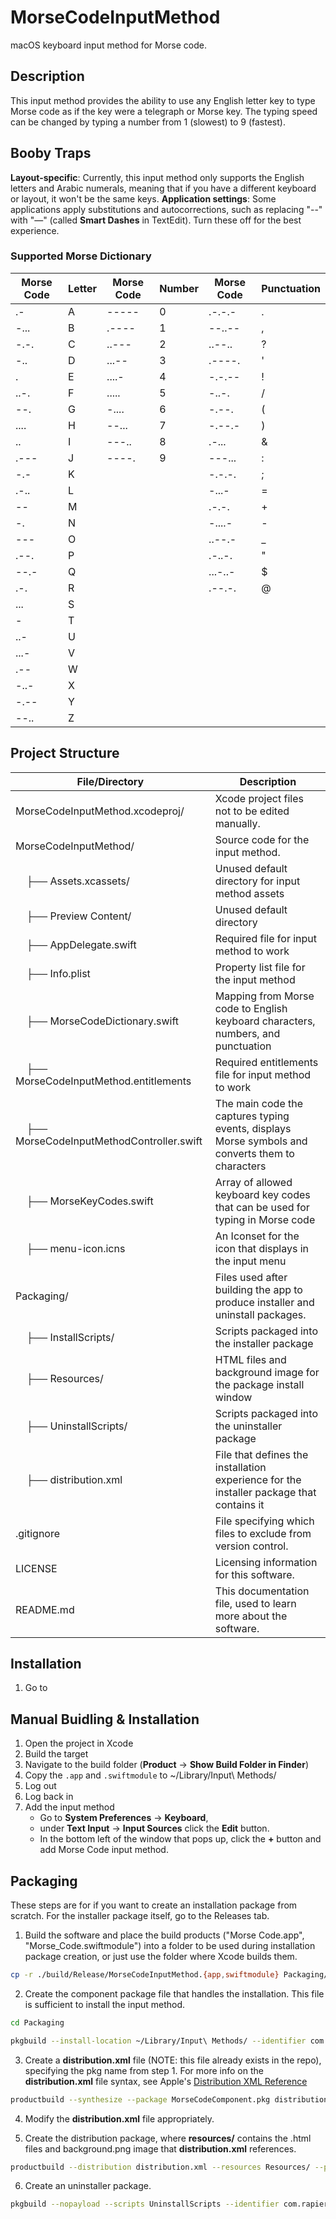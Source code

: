 # MorseCodeInputMethod
macOS keyboard input method for Morse code.

## Description
This input method provides the ability to use any English letter key to type Morse code as if the key were a telegraph or Morse key.
The typing speed can be changed by typing a number from 1 (slowest) to 9 (fastest).

## Booby Traps
**Layout-specific**: Currently, this input method only supports the English letters and Arabic numerals, meaning that if you have a different keyboard or layout, it won't be the same keys.
**Application settings**: Some applications apply substitutions and autocorrections, such as replacing "--" with "—" (called __Smart Dashes__ in TextEdit). Turn these off for the best experience.

### Supported Morse Dictionary
| Morse Code | Letter | Morse Code | Number | Morse Code | Punctuation |
|------------|--------|------------|--------|------------|-------------|
| .-         | A      | -----      | 0      | .-.-.-     | .           |
| -...       | B      | .----      | 1      | --..--     | ,           |
| -.-.       | C      | ..---      | 2      | ..--..     | ?           |
| -..        | D      | ...--      | 3      | .----.     | '           |
| .          | E      | ....-      | 4      | -.-.--     | !           |
| ..-.       | F      | .....      | 5      | -..-.      | /           |
| --.        | G      | -....      | 6      | -.--.      | (           |
| ....       | H      | --...      | 7      | -.--.-     | )           |
| ..         | I      | ---..      | 8      | .-...      | &           |
| .---       | J      | ----.      | 9      | ---...     | :           |
| -.-        | K      |            |        | -.-.-.     | ;           |
| .-..       | L      |            |        | -...-      | =           |
| --         | M      |            |        | .-.-.      | +           |
| -.         | N      |            |        | -....-     | -           |
| ---        | O      |            |        | ..--.-     | _           |
| .--.       | P      |            |        | .-..-.     | "           |
| --.-       | Q      |            |        | ...-..-    | $           |
| .-.        | R      |            |        | .--.-.     | @           |
| ...        | S      |            |        |            |             |
| -          | T      |            |        |            |             |
| ..-        | U      |            |        |            |             |
| ...-       | V      |            |        |            |             |
| .--        | W      |            |        |            |             |
| -..-       | X      |            |        |            |             |
| -.--       | Y      |            |        |            |             |
| --..       | Z      |            |        |            |             |

## Project Structure

| File/Directory | Description |
|----------------|-------------|
| MorseCodeInputMethod.xcodeproj/ | Xcode project files not to be edited manually. |
| MorseCodeInputMethod/ | Source code for the input method. |
| &nbsp;&nbsp;&nbsp;&nbsp;├── Assets.xcassets/ | Unused default directory for input method assets |
| &nbsp;&nbsp;&nbsp;&nbsp;├── Preview Content/ | Unused default directory |
| &nbsp;&nbsp;&nbsp;&nbsp;├── AppDelegate.swift | Required file for input method to work |
| &nbsp;&nbsp;&nbsp;&nbsp;├── Info.plist | Property list file for the input method |
| &nbsp;&nbsp;&nbsp;&nbsp;├── MorseCodeDictionary.swift | Mapping from Morse code to English keyboard characters, numbers, and punctuation |
| &nbsp;&nbsp;&nbsp;&nbsp;├── MorseCodeInputMethod.entitlements | Required entitlements file for input method to work |
| &nbsp;&nbsp;&nbsp;&nbsp;├── MorseCodeInputMethodController.swift | The main code the captures typing events, displays Morse symbols and converts them to characters |
| &nbsp;&nbsp;&nbsp;&nbsp;├── MorseKeyCodes.swift | Array of allowed keyboard key codes that can be used for typing in Morse code |
| &nbsp;&nbsp;&nbsp;&nbsp;├── menu-icon.icns | An Iconset for the icon that displays in the input menu |
| Packaging/ | Files used after building the app to produce installer and uninstall packages. |
| &nbsp;&nbsp;&nbsp;&nbsp;├── InstallScripts/ | Scripts packaged into the installer package |
| &nbsp;&nbsp;&nbsp;&nbsp;├── Resources/ | HTML files and background image for the package install window |
| &nbsp;&nbsp;&nbsp;&nbsp;├── UninstallScripts/ | Scripts packaged into the uninstaller package |
| &nbsp;&nbsp;&nbsp;&nbsp;├── distribution.xml | File that defines the installation experience for the installer package that contains it |
| .gitignore | File specifying which files to exclude from version control. |
| LICENSE | Licensing information for this software. |
| README.md | This documentation file, used to learn more about the software. |

## Installation

1. Go to 

## Manual Buidling & Installation

1. Open the project in Xcode
2. Build the target
3. Navigate to the build folder (**Product** -> **Show Build Folder in Finder**)
4. Copy the `.app` and `.swiftmodule` to ~/Library/Input\ Methods/
5. Log out
6. Log back in
7. Add the input method
   - Go to **System Preferences** -> **Keyboard**,
   - under **Text Input** -> **Input Sources** click the **Edit** button.
   - In the bottom left of the window that pops up, click the **+** button and add Morse Code input method.

## Packaging

These steps are for if you want to create an installation package from scratch. For the installer package itself, go to the Releases tab.

1. Build the software and place the build products ("Morse Code.app", "Morse_Code.swiftmodule") into a folder to be used during installation package creation, or just use the folder where Xcode builds them.
```bash
cp -r ./build/Release/MorseCodeInputMethod.{app,swiftmodule} Packaging/install-files/
```

2. Create the component package file that handles the installation. This file is sufficient to install the input method.
```bash
cd Packaging
```
```bash
pkgbuild --install-location ~/Library/Input\ Methods/ --identifier com.rapierevite.inputmethod.MorseCodeInputMethod --version 1.0 --root <install-files/> --scripts InstallScripts/ MorseCodeComponent.pkg
```

3. Create a **distribution.xml** file (NOTE: this file already exists in the repo), specifying the pkg name from step 1. For more info on the **distribution.xml** file syntax, see Apple's [Distribution XML Reference](https://developer.apple.com/library/archive/documentation/DeveloperTools/Reference/DistributionDefinitionRef/Chapters/Distribution_XML_Ref.html#//apple_ref/doc/uid/TP40005370-CH100-SW20)
```bash
productbuild --synthesize --package MorseCodeComponent.pkg distribution.xml
```

4. Modify the **distribution.xml** file appropriately.

5. Create the distribution package, where **resources/** contains the .html files and background.png image that **distribution.xml** references.
```bash
productbuild --distribution distribution.xml --resources Resources/ --package-path . MorseCodeInputMethodInstaller.pkg
```

6. Create an uninstaller package.
```bash
pkgbuild --nopayload --scripts UninstallScripts --identifier com.rapierevite.inputmethod.MorseCodeInputMethod --version 1.0 MorseCodeInputMethodUninstaller.pkg
```
